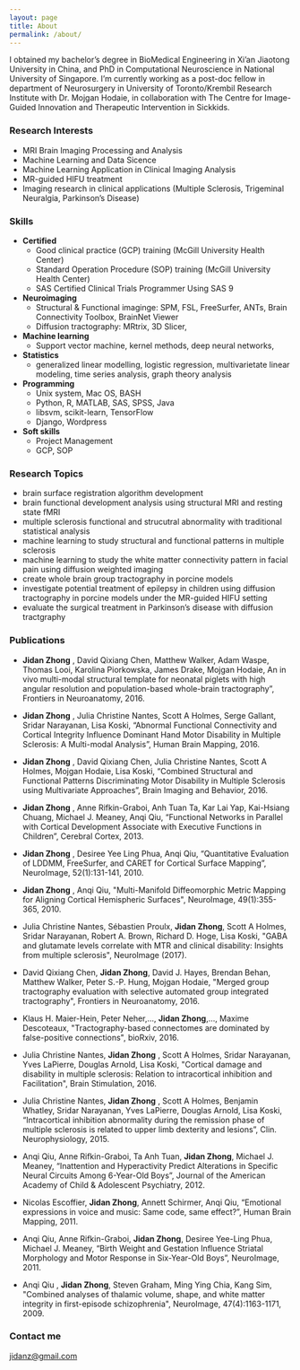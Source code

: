 ```yaml
---
layout: page
title: About
permalink: /about/
---
```


I obtained my bachelor’s degree in BioMedical Engineering in Xi’an Jiaotong University in China, and PhD in Computational Neuroscience in National University of Singapore. I’m currently working as a post-doc fellow in department of Neurosurgery in University of Toronto/Krembil Research Institute with Dr. Mojgan Hodaie, in collaboration with The Centre for Image-Guided Innovation and Therapeutic Intervention in Sickkids.

### Research Interests

* MRI Brain Imaging Processing and Analysis
* Machine Learning and Data Sicence
* Machine Learning Application in Clinical Imaging Analysis
* MR-guided HIFU treatment
* Imaging research in clinical applications (Multiple Sclerosis, Trigeminal Neuralgia, Parkinson’s Disease)

### Skills

* **Certified**
  + Good clinical practice (GCP) training (McGill University Health Center)
  + Standard Operation Procedure (SOP) training (McGill University Health Center)
  + SAS Certified Clinical Trials Programmer Using SAS 9
* **Neuroimaging** 
  + Structural & Functional imaginge: SPM, FSL, FreeSurfer, ANTs, Brain Connectivity Toolbox, BrainNet Viewer
  + Diffusion tractography: MRtrix, 3D Slicer, 
* **Machine learning**
  + Support vector machine, kernel methods, deep neural networks, 
* **Statistics**  
  + generalized linear modelling, logistic regression, multivarietate linear modeling, time series analysis, graph theory analysis
* **Programming**
  + Unix system, Mac OS, BASH
  + Python, R, MATLAB, SAS, SPSS, Java
  + libsvm, scikit-learn, TensorFlow
  + Django, Wordpress
* **Soft skills**
  + Project Management
  + GCP, SOP


### Research Topics

* brain surface registration algorithm development
* brain functional development analysis using structural MRI and resting state fMRI
* multiple sclerosis functional and strucutral abnormality with traditional statistical analysis
* machine learning to study structural and functional patterns in multiple sclerosis 
* machine learning to study the white matter connectivity pattern in facial pain using diffusion weighted imaging
* create whole brain group tractography in porcine models 
* investigate potential treatment of epilepsy in children using diffusion tractography in porcine models under the MR-guided HIFU setting
* evaluate the surgical treatment in Parkinson’s disease with diffusion tractgraphy

### Publications

*	**Jidan Zhong**	, David Qixiang Chen, Matthew Walker, Adam Waspe, Thomas Looi, Karolina Piorkowska, James Drake, Mojgan Hodaie, An in vivo multi-modal structural template for neonatal piglets with high angular resolution and population-based whole-brain tractography”, Frontiers in Neuroanatomy, 2016.

*	**Jidan Zhong**	, Julia Christine Nantes, Scott A Holmes, Serge Gallant, Sridar Narayanan, Lisa Koski, “Abnormal Functional Connectivity and Cortical Integrity Influence Dominant Hand Motor Disability in Multiple Sclerosis: A Multi-modal Analysis”, Human Brain Mapping, 2016.

*	**Jidan Zhong**	, David Qixiang Chen, Julia Christine Nantes, Scott A Holmes, Mojgan Hodaie, Lisa Koski, “Combined Structural and Functional Patterns Discriminating Motor Disability in Multiple Sclerosis using Multivariate Approaches”, Brain Imaging and Behavior, 2016.

*	**Jidan Zhong**	, Anne Rifkin-Graboi, Anh Tuan Ta, Kar Lai Yap, Kai-Hsiang Chuang, Michael J. Meaney, Anqi Qiu, “Functional Networks in Parallel with Cortical Development Associate with Executive Functions in Children”, Cerebral Cortex, 2013.

*	**Jidan Zhong**	, Desiree Yee Ling Phua, Anqi Qiu, “Quantitative Evaluation of LDDMM, FreeSurfer, and CARET for Cortical Surface Mapping”, NeuroImage, 52(1):131-141, 2010.

*	**Jidan Zhong**	, Anqi Qiu, "Multi-Manifold Diffeomorphic Metric Mapping for Aligning Cortical Hemispheric Surfaces", NeuroImage, 49(1):355-365, 2010.

* Julia Christine Nantes, Sébastien Proulx, **Jidan Zhong**, Scott A Holmes, Sridar Narayanan, Robert A. Brown, Richard D. Hoge, Lisa Koski, "GABA and glutamate levels correlate with MTR and clinical disability: Insights from multiple sclerosis", NeuroImage (2017).

* David Qixiang Chen, **Jidan Zhong**, David J. Hayes, Brendan Behan, Matthew Walker, Peter S.-P. Hung, Mojgan Hodaie, "Merged group tractography evaluation with selective automated group integrated tractography", Frontiers in Neuroanatomy, 2016.

* Klaus H. Maier-Hein, Peter Neher,…, **Jidan Zhong**,…, Maxime Descoteaux, "Tractography-based connectomes are dominated by false-positive connections", bioRxiv, 2016.

*	Julia Christine Nantes, **Jidan Zhong**	, Scott A Holmes, Sridar Narayanan, Yves LaPierre, Douglas Arnold, Lisa Koski, "Cortical damage and disability in multiple sclerosis: Relation to intracortical inhibition and Facilitation", Brain Stimulation, 2016.

*	Julia Christine Nantes, **Jidan Zhong**	, Scott A Holmes, Benjamin Whatley,  Sridar Narayanan, Yves LaPierre, Douglas Arnold, Lisa Koski, “Intracortical inhibition abnormality during the remission phase of multiple sclerosis is related to upper limb dexterity and lesions”, Clin. Neurophysiology, 2015.

*	Anqi Qiu, Anne Rifkin-Graboi, Ta Anh Tuan, **Jidan Zhong**, Michael J. Meaney, “Inattention and Hyperactivity Predict Alterations in Specific Neural Circuits Among 6-Year-Old Boys”, Journal of the American Academy of Child & Adolescent Psychiatry, 2012.

*	Nicolas Escoffier, **Jidan Zhong**, Annett Schirmer, Anqi Qiu, “Emotional expressions in voice and music: Same code, same effect?”, Human Brain Mapping, 2011.

*	Anqi Qiu, Anne Rifkin-Graboi, **Jidan Zhong**, Desiree Yee-Ling Phua, Michael J. Meaney, “Birth Weight and Gestation Influence Striatal Morphology and Motor Response in Six-Year-Old Boys”, NeuroImage, 2011.

*	Anqi Qiu , **Jidan Zhong**, Steven Graham, Ming Ying Chia, Kang Sim, "Combined analyses of thalamic volume, shape, and white matter integrity in first-episode schizophrenia", NeuroImage, 47(4):1163-1171, 2009.


### Contact me

[jidanz@gmail.com](mailto:jidanz@gmail.com)

